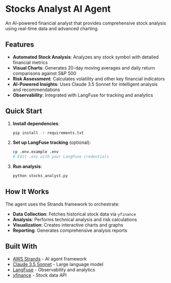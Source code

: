 # Stocks Analyst AI Agent

An AI-powered financial analyst that provides comprehensive stock analysis using real-time data and advanced charting.

## Features

- **Automated Stock Analysis**: Analyzes any stock symbol with detailed financial metrics
- **Visual Charts**: Generates 20-day moving averages and daily return comparisons against S&P 500
- **Risk Assessment**: Calculates volatility and other key financial indicators
- **AI-Powered Insights**: Uses Claude 3.5 Sonnet for intelligent analysis and recommendations
- **Observability**: Integrated with LangFuse for tracking and analytics

## Quick Start

1. **Install dependencies**:
   ```bash
   pip install -r requirements.txt
   ```

2. **Set up LangFuse tracking** (optional):
   ```bash
   cp .env.example .env
   # Edit .env with your LangFuse credentials
   ```

3. **Run analysis**:
   ```bash
   python stocks_analyst.py
   ```

## How It Works

The agent uses the Strands framework to orchestrate:
- **Data Collection**: Fetches historical stock data via `yfinance`
- **Analysis**: Performs technical analysis and risk calculations
- **Visualization**: Creates interactive charts and graphs
- **Reporting**: Generates comprehensive analysis reports

## Built With

- [AWS Strands](https://github.com/aws-samples/strands) - AI agent framework
- [Claude 3.5 Sonnet](https://anthropic.com) - Large language model
- [LangFuse](https://langfuse.com) - Observability and analytics
- [yfinance](https://pypi.org/project/yfinance/) - Stock data API



